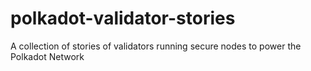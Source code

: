 # polkadot-validator-stories
A collection of stories of validators running secure nodes to power the Polkadot Network
